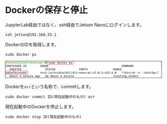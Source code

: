 # Dockerの保存と停止

JupyterLab経由ではなく、ssh経由でJetson Nanoにログインします。

```
ssh jetson@192.168.55.1
```

DockerのIDを取得します。

```
sudo docker ps
```

![](./img/docker01.jpg)


Dockerを`ocr`という名称で、commitします。

```
sudo docker commit ID(現在起動中のもの) ocr
```

現在起動中のDockerを停止します。

```
sudo docker stop ID(現在起動中のもの)
```


